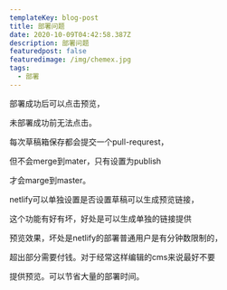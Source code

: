 ```yaml
---
templateKey: blog-post
title: 部署问题
date: 2020-10-09T04:42:58.387Z
description: 部署问题
featuredpost: false
featuredimage: /img/chemex.jpg
tags:
  - 部署
---
```

部署成功后可以点击预览，

未部署成功前无法点击。



每次草稿箱保存都会提交一个pull-requrest，

但不会merge到mater，只有设置为publish

才会marge到master。



netlify可以单独设置是否设置草稿可以生成预览链接，

这个功能有好有坏，好处是可以生成单独的链接提供

预览效果，坏处是netlify的部署普通用户是有分钟数限制的，

超出部分需要付钱。对于经常这样编辑的cms来说最好不要

提供预览。可以节省大量的部署时间。